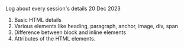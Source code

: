 Log about every session's details
20 Dec 2023
  1. Basic HTML details
  2. Various elements like heading, paragraph, anchor, image, div, span
  3. Difference between block and inline elements
  4. Attributes of the HTML elements.

